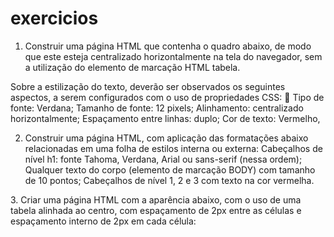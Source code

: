 # exercicios


1. Construir uma página HTML que contenha o quadro abaixo, de modo que este esteja centralizado horizontalmente na tela do navegador, sem a utilização do elemento de marcação HTML tabela. 

Sobre a estilização do texto, deverão ser observados os seguintes aspectos, a serem configurados com o uso de propriedades CSS:  Tipo de fonte: Verdana;
Tamanho de fonte: 12 pixels;
Alinhamento: centralizado horizontalmente;
Espaçamento entre linhas: duplo;
Cor de texto: Vermelho,

2. Construir uma página HTML, com aplicação das formatações abaixo relacionadas em uma folha de estilos interna ou externa: Cabeçalhos de nível h1: fonte Tahoma, Verdana, Arial ou sans-serif (nessa ordem); 
Qualquer texto do corpo (elemento de marcação BODY) com tamanho de 10 pontos; 
Cabeçalhos de nível 1, 2 e 3 com texto na cor vermelha. 

​3. Criar uma página HTML com a aparência abaixo, com o uso de uma tabela alinhada ao centro, com espaçamento de 2px entre as células e espaçamento interno de 2px em cada célula: 
